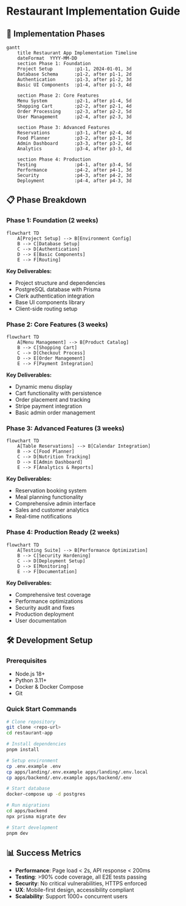 # Restaurant Implementation Guide

## 🚀 Implementation Phases

```mermaid
gantt
    title Restaurant App Implementation Timeline
    dateFormat  YYYY-MM-DD
    section Phase 1: Foundation
    Project Setup        :p1-1, 2024-01-01, 3d
    Database Schema      :p1-2, after p1-1, 2d
    Authentication       :p1-3, after p1-2, 3d
    Basic UI Components  :p1-4, after p1-3, 4d
    
    section Phase 2: Core Features
    Menu System          :p2-1, after p1-4, 5d
    Shopping Cart        :p2-2, after p2-1, 4d
    Order Processing     :p2-3, after p2-2, 5d
    User Management      :p2-4, after p2-3, 3d
    
    section Phase 3: Advanced Features
    Reservations         :p3-1, after p2-4, 4d
    Food Planner         :p3-2, after p3-1, 3d
    Admin Dashboard      :p3-3, after p3-2, 6d
    Analytics            :p3-4, after p3-3, 4d
    
    section Phase 4: Production
    Testing              :p4-1, after p3-4, 5d
    Performance          :p4-2, after p4-1, 3d
    Security             :p4-3, after p4-2, 3d
    Deployment           :p4-4, after p4-3, 3d
```

## 📋 Phase Breakdown

### Phase 1: Foundation (2 weeks)
```mermaid
flowchart TD
    A[Project Setup] --> B[Environment Config]
    B --> C[Database Setup]
    C --> D[Authentication]
    D --> E[Basic Components]
    E --> F[Routing]
```

**Key Deliverables:**
- Project structure and dependencies
- PostgreSQL database with Prisma
- Clerk authentication integration
- Base UI components library
- Client-side routing setup

### Phase 2: Core Features (3 weeks)
```mermaid
flowchart TD
    A[Menu Management] --> B[Product Catalog]
    B --> C[Shopping Cart]
    C --> D[Checkout Process]
    D --> E[Order Management]
    E --> F[Payment Integration]
```

**Key Deliverables:**
- Dynamic menu display
- Cart functionality with persistence
- Order placement and tracking
- Stripe payment integration
- Basic admin order management

### Phase 3: Advanced Features (3 weeks)
```mermaid
flowchart TD
    A[Table Reservations] --> B[Calendar Integration]
    B --> C[Food Planner]
    C --> D[Nutrition Tracking]
    D --> E[Admin Dashboard]
    E --> F[Analytics & Reports]
```

**Key Deliverables:**
- Reservation booking system
- Meal planning functionality
- Comprehensive admin interface
- Sales and customer analytics
- Real-time notifications

### Phase 4: Production Ready (2 weeks)
```mermaid
flowchart TD
    A[Testing Suite] --> B[Performance Optimization]
    B --> C[Security Hardening]
    C --> D[Deployment Setup]
    D --> E[Monitoring]
    E --> F[Documentation]
```

**Key Deliverables:**
- Comprehensive test coverage
- Performance optimizations
- Security audit and fixes
- Production deployment
- User documentation

## 🛠️ Development Setup

### Prerequisites
- Node.js 18+
- Python 3.11+
- Docker & Docker Compose
- Git

### Quick Start Commands
```bash
# Clone repository
git clone <repo-url>
cd restaurant-app

# Install dependencies
pnpm install

# Setup environment
cp .env.example .env
cp apps/landing/.env.example apps/landing/.env.local
cp apps/backend/.env.example apps/backend/.env

# Start database
docker-compose up -d postgres

# Run migrations
cd apps/backend
npx prisma migrate dev

# Start development
pnpm dev
```

## 📊 Success Metrics

- **Performance**: Page load < 2s, API response < 200ms
- **Testing**: >90% code coverage, all E2E tests passing
- **Security**: No critical vulnerabilities, HTTPS enforced
- **UX**: Mobile-first design, accessibility compliant
- **Scalability**: Support 1000+ concurrent users